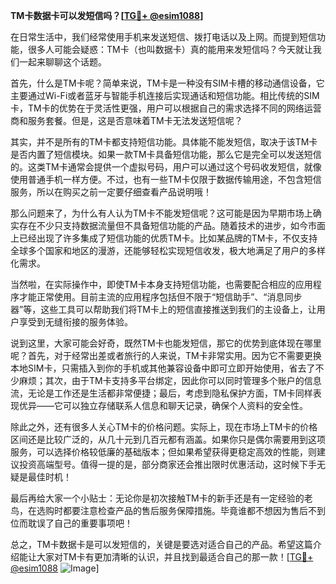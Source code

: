 **TM卡数据卡可以发短信吗？[[TG💪+ @esim1088](https://t.me/s/esim1088)]**

在日常生活中，我们经常使用手机来发送短信、拨打电话以及上网。而提到短信功能，很多人可能会疑惑：TM卡（也叫数据卡）真的能用来发短信吗？今天就让我们一起来聊聊这个话题。

首先，什么是TM卡呢？简单来说，TM卡是一种没有SIM卡槽的移动通信设备，它主要通过Wi-Fi或者蓝牙与智能手机连接后实现通话和短信功能。相比传统的SIM卡，TM卡的优势在于灵活性更强，用户可以根据自己的需求选择不同的网络运营商和服务套餐。但是，这是否意味着TM卡无法发送短信呢？

其实，并不是所有的TM卡都支持短信功能。具体能不能发短信，取决于该TM卡是否内置了短信模块。如果一款TM卡具备短信功能，那么它是完全可以发送短信的。这类TM卡通常会提供一个虚拟号码，用户可以通过这个号码收发短信，就像使用普通手机一样方便。不过，也有一些TM卡仅限于数据传输用途，不包含短信服务，所以在购买之前一定要仔细查看产品说明哦！

那么问题来了，为什么有人认为TM卡不能发短信呢？这可能是因为早期市场上确实存在不少只支持数据流量但不具备短信功能的产品。随着技术的进步，如今市面上已经出现了许多集成了短信功能的优质TM卡。比如某品牌的TM卡，不仅支持全球多个国家和地区的漫游，还能够轻松实现短信收发，极大地满足了用户的多样化需求。

当然啦，在实际操作中，即使TM卡本身支持短信功能，也需要配合相应的应用程序才能正常使用。目前主流的应用程序包括但不限于“短信助手”、“消息同步器”等，这些工具可以帮助我们将TM卡上的短信直接推送到我们的主设备上，让用户享受到无缝衔接的服务体验。

说到这里，大家可能会好奇，既然TM卡也能发短信，那它的优势到底体现在哪里呢？首先，对于经常出差或者旅行的人来说，TM卡非常实用。因为它不需要更换本地SIM卡，只需插入到你的手机或其他兼容设备中即可立即开始使用，省去了不少麻烦；其次，由于TM卡支持多平台绑定，因此你可以同时管理多个账户的信息流，无论是工作还是生活都非常便捷；最后，考虑到隐私保护方面，TM卡同样表现优异——它可以独立存储联系人信息和聊天记录，确保个人资料的安全性。

除此之外，还有很多人关心TM卡的价格问题。实际上，现在市场上TM卡的价格区间还是比较广泛的，从几十元到几百元都有涵盖。如果你只是偶尔需要用到这项服务，可以选择价格较低廉的基础版本；但如果希望获得更稳定高效的性能，则建议投资高端型号。值得一提的是，部分商家还会推出限时优惠活动，这时候下手无疑是最佳时机！

最后再给大家一个小贴士：无论你是初次接触TM卡的新手还是有一定经验的老鸟，在选购时都要注意检查产品的售后服务保障措施。毕竟谁都不想因为售后不到位而耽误了自己的重要事项吧！

总之，TM卡数据卡是可以发短信的，关键是要选对适合自己的产品。希望这篇介绍能让大家对TM卡有更加清晰的认识，并且找到最适合自己的那一款！[[TG💪+ @esim1088](https://t.me/s/esim1088) ![Image](https://i.postimg.cc/4NQfJmqS/Snipaste-2025-05-13-00-14-12.png)]